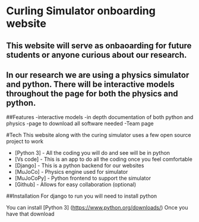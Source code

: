 # Curling Simulator onboarding website
## This website will serve as onbaoarding for future students or anyone curious about our research.
## In our research we are using a physics simulator and python. There will be interactive models throughout the page for both the physics and python.

##Features
-interactive models
-in depth documentation of both python and physics 
-page to download all software needed 
-Team page

#Tech
This website along with the curing simulator uses a few open source project to work
- [Python 3] - All the coding you will do and see will be in python
- [Vs code] - This is an app to do all the coding once you feel comfortable
- [Django] - This is a python backend for our websites
- [MuJoCo] - Physics engine used for simulator
- [MuJoCoPy] - Python frontend to support the simulator
- [Github] - Allows for easy collaboration (optional)

##Installation
For django to run you will need to install python

You can install [Python 3] (https://www.python.org/downloads/)
Once you have that download 
